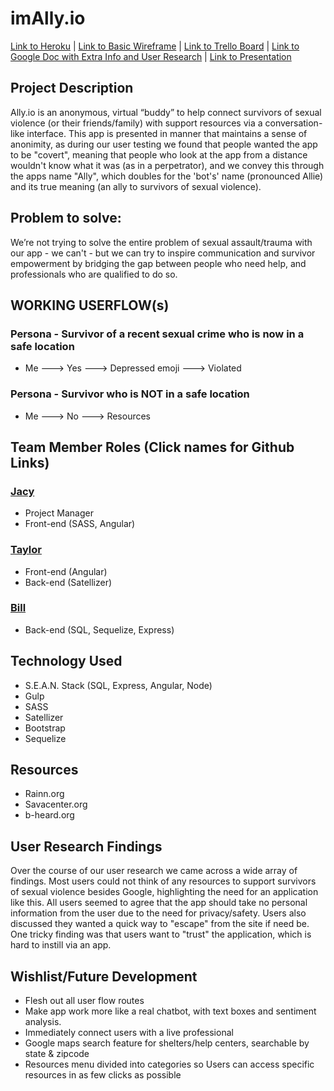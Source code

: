 # imAlly.io

[Link to Heroku](http://allyio.herokuapp.com/) |
[Link to Basic Wireframe](http://imgur.com/a/6DQAQ) | 
[Link to Trello Board](https://trello.com/b/G7MfoRFP/project-three-buddy-app) |
[Link to Google Doc with Extra Info and User Research](https://docs.google.com/document/d/13dS-XViaNo5YinrbeuQeZGoCc0wa6ZInLeLRyhOHpTs/edit?usp=sharing) | 
[Link to Presentation](https://docs.google.com/presentation/d/1hzz6TyGGjEWkeZjIDHM7qiG1LoUxN7WIMW-3he2_Nu0/edit?usp=sharing)

## Project Description 
Ally.io is an anonymous, virtual “buddy” to help connect survivors of sexual violence (or their friends/family) with support resources via a conversation-like interface. This app is presented in manner that maintains a sense of anonimity, as during our user testing we found that people wanted the app to be "covert", meaning that people who look at the app from a distance wouldn't know what it was (as in a perpetrator), and we convey this through the apps name "Ally", which doubles for the 'bot's' name (pronounced Allie) and its true meaning (an ally to survivors of sexual violence). 

## Problem to solve: 
We’re not trying to solve the entire problem of sexual assault/trauma with our app - we can't - but we can try to inspire communication and survivor empowerment by bridging the gap between people who need help, and professionals who are qualified to do so. 

## WORKING USERFLOW(s)
### Persona - Survivor of a recent sexual crime who is now in a safe location
* Me ---> Yes ---> Depressed emoji ---> Violated

### Persona - Survivor who is NOT in a safe location
* Me ---> No ---> Resources

## Team Member Roles (Click names for Github Links)
### [Jacy](https://github.com/JacyAnderson)
  * Project Manager
  * Front-end (SASS, Angular)
  
### [Taylor](https://github.com/tlaine1441) 
  * Front-end (Angular)
  * Back-end (Satellizer)

### [Bill](https://github.com/Bp3289) 
  * Back-end (SQL, Sequelize, Express)

## Technology Used
- S.E.A.N. Stack (SQL, Express, Angular, Node)
- Gulp 
- SASS
- Satellizer
- Bootstrap
- Sequelize 

## Resources
- Rainn.org
- Savacenter.org
- b-heard.org

## User Research Findings
Over the course of our user research we came across a wide array of findings. Most users could not think of any resources to support survivors of sexual violence besides Google, highlighting the need for an application like this. All users seemed to agree that the app should take no personal information from the user due to the need for privacy/safety. Users also discussed they wanted a quick way to "escape" from the site if need be. One tricky finding was that users want to "trust" the application, which is hard to instill via an app. 

## Wishlist/Future Development
* Flesh out all user flow routes
* Make app work more like a real chatbot, with text boxes and sentiment analysis. 
* Immediately connect users with a live professional 
* Google maps search feature for shelters/help centers, searchable by state & zipcode
* Resources menu divided into categories so Users can access specific resources in as few clicks as possible


